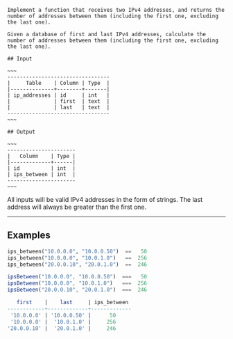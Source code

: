 ```if-not:sql
Implement a function that receives two IPv4 addresses, and returns the number of addresses between them (including the first one, excluding the last one).
```

```if:sql
Given a database of first and last IPv4 addresses, calculate the number of addresses between them (including the first one, excluding the last one).

## Input

~~~
---------------------------------
|     Table    | Column | Type  |
|--------------+--------+-------|
| ip_addresses | id     | int   |
|              | first  | text  |
|              | last   | text  |
---------------------------------
~~~

## Output

~~~
----------------------
|   Column    | Type |
|-------------+------|
| id          | int  |
| ips_between | int  |
----------------------
~~~
```

All inputs will be valid IPv4 addresses in the form of strings. The last address will always be greater than the first one.

___

## Examples

```python
ips_between("10.0.0.0", "10.0.0.50")  ==   50 
ips_between("10.0.0.0", "10.0.1.0")   ==  256 
ips_between("20.0.0.10", "20.0.1.0")  ==  246
```
```javascript
ipsBetween("10.0.0.0", "10.0.0.50")  ===   50 
ipsBetween("10.0.0.0", "10.0.1.0")   ===  256 
ipsBetween("20.0.0.10", "20.0.1.0")  ===  246
```
```sql
   first    |    last     | ips_between
------------+-------------+-------------
 '10.0.0.0' | '10.0.0.50' |      50 
 '10.0.0.0' |  '10.0.1.0' |     256 
'20.0.0.10' |  '20.0.1.0' |     246
```